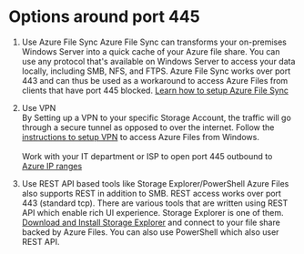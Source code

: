 <properties pageTitle="Options around port 445"
            description="Options around port 445"
            service="Microsoft.Storage"
            resource="Microsoft.Storage/storageAccounts"
            authors="akshaymatmicrosoft"
            ms.author="akshaym"
            displayOrder=""
            selfHelpType="TSG_Content"
            supportTopicIds=""
            resourceTags=""
            productPesIds=""
            cloudEnvironments="public, fairfax, usnat, ussec"
            articleId="e4cb04da-659e-4749-a815-0fd49e577ef3"
            ownershipId="Centennial_CloudNet_LoadBalancer" />

# Options around port 445

1. Use Azure File Sync
Azure File Sync can transforms your on-premises Windows Server into a quick cache of your Azure file share. You can use any protocol that's available on Windows Server to access your data locally, including SMB, NFS, and FTPS. Azure File Sync works over port 443 and can thus be used as a workaround to access Azure Files from clients that have port 445 blocked. <a href="https://docs.microsoft.com/en-us/azure/storage/files/storage-sync-files-extend-servers">Learn how to setup Azure File Sync</a>

2. Use VPN
<br>By Setting up a VPN to your specific Storage Account, the traffic will go through a secure tunnel as opposed to over the internet. Follow the <a href="https://github.com/Azure-Samples/azure-files-samples/tree/master/point-to-site-vpn-azure-files">instructions to setup VPN</a> to access Azure Files from Windows.</br>
<br>Work with your IT department or ISP to open port 445 outbound to <a href="https://www.microsoft.com/en-us/download/details.aspx?id=41653">Azure IP ranges</a></br>

3. Use REST API based tools like Storage Explorer/PowerShell
Azure Files also supports REST in addition to SMB. REST access works over port 443 (standard tcp). There are various tools that are written using REST API which enable rich UI experience. Storage Explorer is one of them. <a href="https://azure.microsoft.com/en-us/features/storage-explorer/">Download and Install Storage Explorer</a> and connect to your file share backed by Azure Files. You can also use PowerShell which also user REST API.

<!---

---
**This is the end of the work flow. Did this TSG resolve your issue?**

1. Yes
2. No

-->